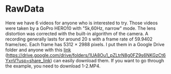 # RawData #

Here we have 6 videos for anyone who is interested to try. Those videos were taken by a GoPro HERO10 with "5k,60Hz, narrow" mode. The lens distortion was corrected with the built-in algorithm of the camera. A recording generally lasts for around 20 s with a frame rate of 59.9402 frame/sec. Each frame has 5312 ×
2988 pixels. I put them in a Google Drive folder and anyone with this [link](https://drive.google.com/drive/folders/1UA8Ou1_pZLtrN8g0FZ9s6NKGzCt6YxnV?usp=share_link) (https://drive.google.com/drive/folders/1UA8Ou1_pZLtrN8g0FZ9s6NKGzCt6YxnV?usp=share_link) can easily download them. If you want to go through the example, you need to download 1-2.MP4.